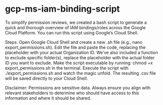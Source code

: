 # gcp-ms-iam-binding-script
To simplify permission reviews, we created a bash script to generate a quick and thorough overview of IAM bindings/roles across the Google Cloud Platform. You can run this script using Google’s Cloud Shell.

Steps:
Open Google Cloud Shell and create a new .sh file (e.g., nano export_permissions.sh).
Edit the file and paste the code, replacing the placeholder with your actual Organization ID.
We’ve also included a function to exclude specific folder(s), replace the placeholder with the actual folder ID you want to exclude.
Make the script executable by running: chmod +x export_permissions.sh in the terminal.
Execute the script with ./export_permissions.sh and watch the magic unfold.
The resulting .csv file will be saved directly to your Cloud Shell.

Disclaimer:
Permissions are sensitive data. Always ensure you align with relevant stakeholders to determine who should have access to this information and where it should be shared.
